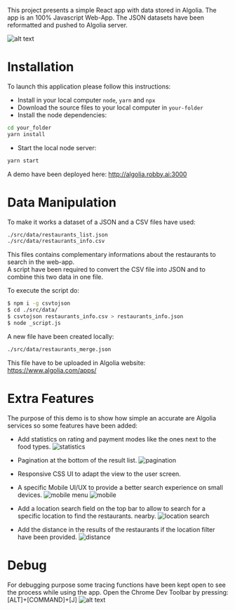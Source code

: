 This project presents a simple React app with data stored in Algolia.
The app is an 100% Javascript Web-App.
The JSON datasets have been reformatted and pushed to Algolia server.

![alt text](https://raw.githubusercontent.com/BricePissard/React-Algolia/master/public/preview.png)

# Installation
To launch this application please follow this instructions:
- Install in your local computer ``node``, ``yarn`` and ``npx``
- Download the source files to your local computer in ``your-folder``
- Install the node dependencies:
```sh
cd your_folder
yarn install
```
- Start the local node server:
```sh
yarn start
```

A demo have been deployed here:
http://algolia.robby.ai:3000



# Data Manipulation
To make it works a dataset of a JSON and a CSV files have used:
```sh
./src/data/restaurants_list.json
./src/data/restaurants_info.csv
```
This files contains complementary informations about the restaurants to search in the web-app.<br/>
A script have been required to convert the CSV file into JSON and to combine this two data in one file.

To execute the script do:
```sh
$ npm i -g csvtojson
$ cd ./src/data/
$ csvtojson restaurants_info.csv > restaurants_info.json
$ node _script.js
```

A new file have been created locally:
```sh
./src/data/restaurants_merge.json
```
This file have to be uploaded in Algolia website: https://www.algolia.com/apps/

# Extra Features
The purpose of this demo is to show how simple an accurate are Algolia services so some features have been added:
- Add statistics on rating and payment modes like the ones next to the food types.
![statistics](https://raw.githubusercontent.com/BricePissard/React-Algolia/master/public/statistics.png)
- Pagination at the bottom of the result list.
![pagination](https://raw.githubusercontent.com/BricePissard/React-Algolia/master/public/pagination.png)
- Responsive CSS UI to adapt the view to the user screen.
- A specific Mobile UI/UX to provide a better search experience on small devices.
![mobile menu](https://raw.githubusercontent.com/BricePissard/React-Algolia/master/public/preview_mobile_menu.png)
![mobile](https://raw.githubusercontent.com/BricePissard/React-Algolia/master/public/preview_mobile.png)

- Add a location search field on the top bar to allow to search for a specific location to find the restaurants. nearby.
![location search ](https://raw.githubusercontent.com/BricePissard/React-Algolia/master/public/location_search.png)
- Add the distance in the results of the restaurants if the location filter have been provided.
![distance](https://raw.githubusercontent.com/BricePissard/React-Algolia/master/public/distance.png)


# Debug
For debugging purpose some tracing functions have been kept open to see the process while using the app.
Open the Chrome Dev Toolbar by pressing: [ALT]+[COMMAND]+[J]
![alt text](https://raw.githubusercontent.com/BricePissard/React-Algolia/master/public/debug.png)
